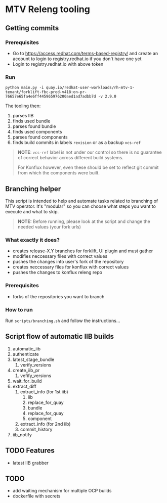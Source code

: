 # MTV Releng tooling

## Getting commits

### Prerequisites

- Go to <https://access.redhat.com/terms-based-registry/> and create an account to login to registry.redhat.io if you don't have one yet
- Login to registry.redhat.io with above token

### Run

`python main.py -i quay.io/redhat-user-workloads/rh-mtv-1-tenant/forklift-fbc-prod-v418:on-pr-76657e65fa4e6ff445965976200aed1ad7adbb7d -v 2.9.0`

The tooling then:

1. parses IIB
2. finds used bundle
3. parses found bundle
4. finds used components
5. parses found components
6. finds build commits in labels `revision` or as a backup `vcs-ref`

> **NOTE**: `vcs-ref` label is not under our control so there is no guarantee of correct behavior across different build systems.
>
> For Konflux however, even these should be set to reflect git commit from which the components were built.

## Branching helper

This script is intended to help and automate tasks related to branching of MTV operator.
It's "modular" so you can choose what steps you want to execute and what to skip.

> **NOTE:** Before running, please look at the script and change the needed values (your fork urls)

### What exactly it does?

- creates release-X.Y branches for forklift, UI plugin and must gather
- modifies neccessary files with correct values
- pushes the changes into user's fork of the repository
- creates neccessary files for konflux with correct values
- pushes the changes to konflux releng repo

### Prerequisites

- forks of the repositories you want to branch

### How to run

Run `scripts/branching.sh` and follow the instructions...

## Script flow of automatic IIB builds
1. automatic_iib
2. authenticate
3. latest_stage_bundle
    1. verify_versions
4. create_iib_pr
    1. vefify_versions
5. wait_for_build
6. extract_diff
    1. extract_info (for 1st iib)
        1. iib
        2. replace_for_quay
        3. bundle
        4. replace_for_quay
        5. component
    2. extract_info (for 2nd iib)
    3. commit_history
7. iib_notify

## TODO Features

- latest IIB grabber

## TODO
- add waiting mechanism for multiple OCP builds
- dockerfile with secrets
